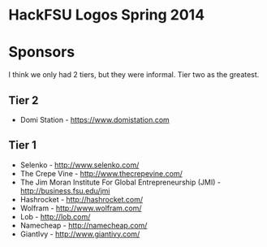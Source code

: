 HackFSU Logos Spring 2014
=========================

# Sponsors
I think we only had 2 tiers, but they were informal. Tier two as the greatest.

## Tier 2
* Domi Station - https://www.domistation.com

## Tier 1
* Selenko - http://www.selenko.com/
* The Crepe Vine - http://www.thecrepevine.com/
* The Jim Moran Institute For Global Entrepreneurship (JMI) - http://business.fsu.edu/jmi
* Hashrocket - http://hashrocket.com/
* Wolfram - http://www.wolfram.com/
* Lob - http://lob.com/
* Namecheap - http://namecheap.com/
* GiantIvy - http://www.giantivy.com/
